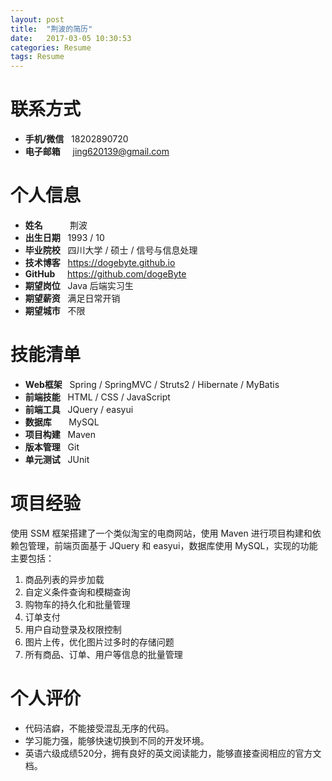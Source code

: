 ```yaml
---
layout: post
title:  "荆波的简历"
date:   2017-03-05 10:30:53
categories: Resume
tags: Resume
---
```


# 联系方式

- **手机/微信** &nbsp; 18202890720
- **电子邮箱** &nbsp;&nbsp;&nbsp; jing620139@gmail.com

# 个人信息

- **姓名** &nbsp;&nbsp;&nbsp;&nbsp;&nbsp;&nbsp;&nbsp;&nbsp;&nbsp; 荆波
- **出生日期** &nbsp; 1993 / 10
- **毕业院校** &nbsp; 四川大学 / 硕士 / 信号与信息处理
- **技术博客** &nbsp; https://dogebyte.github.io
- **GitHub** &nbsp;&nbsp;&nbsp; https://github.com/dogeByte
- **期望岗位** &nbsp; Java 后端实习生
- **期望薪资** &nbsp; 满足日常开销
- **期望城市** &nbsp; 不限

# 技能清单

- **Web框架** &nbsp; Spring / SpringMVC / Struts2 / Hibernate / MyBatis
- **前端技能** &nbsp; HTML / CSS / JavaScript
- **前端工具** &nbsp; JQuery / easyui
- **数据库** &nbsp;&nbsp;&nbsp;&nbsp;&nbsp; MySQL
- **项目构建** &nbsp; Maven
- **版本管理** &nbsp; Git
- **单元测试** &nbsp; JUnit

# 项目经验

使用 SSM 框架搭建了一个类似淘宝的电商网站，使用 Maven 进行项目构建和依赖包管理，前端页面基于 JQuery 和 easyui，数据库使用 MySQL，实现的功能主要包括：

1. 商品列表的异步加载
2. 自定义条件查询和模糊查询
3. 购物车的持久化和批量管理
4. 订单支付
5. 用户自动登录及权限控制
6. 图片上传，优化图片过多时的存储问题
7. 所有商品、订单、用户等信息的批量管理

# 个人评价

- 代码洁癖，不能接受混乱无序的代码。
- 学习能力强，能够快速切换到不同的开发环境。
- 英语六级成绩520分，拥有良好的英文阅读能力，能够直接查阅相应的官方文档。